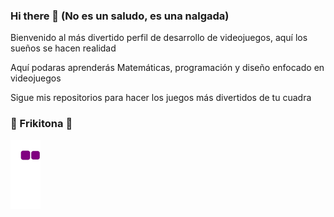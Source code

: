 ### Hi there 👋 (No es un saludo, es una nalgada)

Bienvenido al más divertido perfil de desarrollo de videojuegos, aquí los sueños se hacen realidad

Aquí podaras aprenderás Matemáticas, programación y diseño enfocado en videojuegos

Sigue mis repositorios para hacer los juegos más divertidos de tu cuadra 


### 🐍 Frikitona 🐍
![snake gif](https://github.com/roowiki/roowiki/blob/output/github-contribution-grid-snake.gif)
<!--
**RooWiki/RooWiki** is a ✨ _special_ ✨ repository because its `README.md` (this file) appears on your GitHub profile.

Here are some ideas to get you started:

- 🔭 I’m currently working on ...
- 🌱 I’m currently learning ...
- 👯 I’m looking to collaborate on ...
- 🤔 I’m looking for help with ...
- 💬 Ask me about ...
- 📫 How to reach me: ...
- 😄 Pronouns: ...
- ⚡ Fun fact: ...
-->
